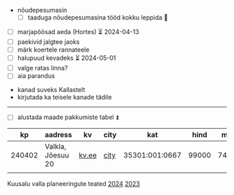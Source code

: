 
-  nõudepesumasin
	- [ ] taaduga nõudepesumasina tööd kokku leppida 🔺 
- [ ] marjapõõsad aeda (Hortes) ⏳ 2024-04-13 
- [ ] paekivid jalgtee jaoks
- [ ] märk koertele rannateele
- [ ] halupuud kevadeks ⏳ 2024-05-01 
- [ ] valge ratas linna?
- [ ] aia parandus
- kanad suveks Kallastelt
- kirjutada ka teisele kanade tädile

---
- [ ] alustada maade pakkumiste tabel ⏫ 

| kp     | aadress           | kv                                                                                         | city                                                                                                                   | kat            | hind  | m2   |
| ------ | ----------------- | ------------------------------------------------------------------------------------------ | ---------------------------------------------------------------------------------------------------------------------- | -------------- | ----- | ---- |
| 240402 | Valkla, Jõesuu 20 | [kv.ee](https://www.kv.ee/eksklusiivne-pakkumine-looduskaunis-valkla-rannapi-3629786.html) | [city](https://www.city24.ee/real-estate/land-lots-for-sale/harju-maakond-kuusalu-vald-valkla-kula-joesuu-tee/4578793) | 35301:001:0667 | 99000 | 7474 |
|        |                   |                                                                                            |                                                                                                                        |                |       |      |
Kuusalu valla planeeringute teated [2024](https://www.kuusalu.ee/planeeringute-teated-2024) [2023](https://www.kuusalu.ee/planeeringute-teated-2023)
